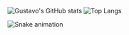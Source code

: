 ![Gustavo's GitHub stats](https://github-readme-stats.vercel.app/api?username=gscarabeli&hide=issues,prs&show_icons=true&theme=tokyonight&width=42%)
![Top Langs](https://github-readme-stats.vercel.app/api/top-langs/?username=gscarabeli&layout=compact&show_icons=true&theme=tokyonight&width=50%)

![Snake animation](https://github.com/gscarabeli/gscarabeli/blob/output/github-contibuition-grid-snake.svg)
